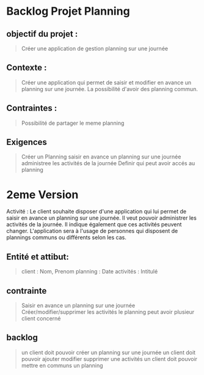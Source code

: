 # Backlog Projet Planning
## objectif du projet : 

> Créer une application de gestion planning sur une journée

## Contexte :

> Créer une application qui  permet de saisir et modifier en avance un planning sur une journée. La possibilité d'avoir des planning commun.

## Contraintes : 

> Possibilité de partager le meme planning


## Exigences 

> Créer un Planning
> saisir en avance un planning sur une journée
> administree les activités de la journée
> Definir qui peut avoir accés au planning

# 2eme Version

Activité : Le client souhaite disposer d'une application qui lui permet de saisir en avance un planning sur une journée.
Il veut pouvoir administrer les activités de la journée. Il indique également que ces activités peuvent changer. 
L'application sera à l'usage de personnes qui disposent de plannings communs ou différents selon les cas.

## Entité et attibut:
> client : Nom, Prenom
> planning : Date
> activités : Intitulé

## contrainte
> Saisir en avance un planning sur une journée
> Créer/modifier/supprimer les activités
> le planning peut avoir plusieur client concerné

## backlog 
> un client doit pouvoir créer un planning sur une journée
> un client doit pouvoir ajouter modifier supprimer une activités
> un client doit pouvoir mettre en communs un planning

